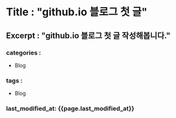Title : "github.io 블로그 첫 글"
================================

Excerpt : "github.io 블로그 첫 글 작성해봅니다."
------------------------------------------------
### categories :
- Blog

### tags :
- Blog

### last_modified_at: {{page.last_modified_at}}

